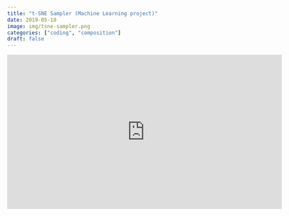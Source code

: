 ```yaml
---
title: "t-SNE Sampler (Machine Learning project)"
date: 2019-05-10
image: img/tsne-sampler.png
categories: ["coding", "composition"]
draft: false
---
```

<div class = "video-container no-float"><iframe src="https://player.vimeo.com/video/335258061" width="640" height="360" frameborder="0" allow="autoplay; fullscreen" allowfullscreen></iframe></div>